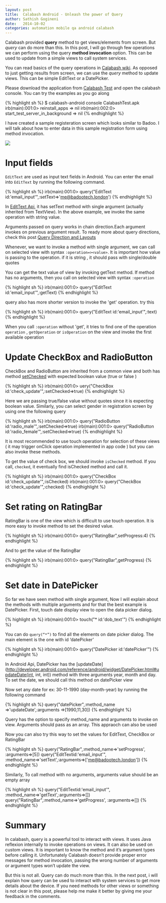 ```yaml
---
layout: post
title:  Calabash Android - Unleash the power of Query
author: Sathish Gogineni
date:   2014-10-02
categories: automation mobile qa android calabash
---
```


Calabash provided **query** method to get views/elements from screen. But *query* can do more than this. In this post, I will go through few  operations we can perform using the query **method invocation** option. This can be used to update from a simple views to call system services.

You can read basics of the query operations in [Calabash wiki](https://github.com/calabash/calabash-android/wiki/05-Query-Syntax). As opposed to just getting results from screen, we can use the *query* method to update views. This can be simple EditText or a DatePicker.

Please download the application from [Calabash Test]({{page.filesdir}}/CalabashTest.apk) and open the calabash console. You can try the examples as you go along

{% highlight sh %}
$ calabash-android console CalabashTest.apk
irb(main):001:0> reinstall_apps
=> nil
irb(main):002:0> start_test_server_in_background
=> nil
{% endhighlight %}

I have created a sample registeration screen which looks similar to Badoo. I will talk about how to enter data in this sample registration form using method invocation.

![]({{page.imgdir}}/registration_screen1.jpg)

# Input fields

`EditText` are used as input text fields in Android. You can enter the email into `EditText` by running the following command.

{% highlight sh %}
irb(main):001:0> query("EditText id:'email_input'",:setText=>'me@badootech.london')
{% endhighlight %}

In [EditText Api](http://developer.android.com/reference/android/widget/EditText.html), it has setText method with single argument (actually inherited from TextView). In the above example, we invoke the same operation with string value.

Arguments passed on query works in chain direction.Each argument invokes on previous argument result. To ready more about query directions, check this post [Query Direction and Layouts](http://krazyrobot.com/2014/04/calabash-android-query-direction-and-layouts/)

Whenever, we want to invoke a method with single argument, we can call on selected view with syntax `:operation=><value>`. It is important how value is passing to the operation. if it is string , it should pass with single/double quotes

You can get the text value of view by invoking getText method. If method has no arguments, then you call on selected view with syntax `:operation`

{% highlight sh %}
irb(main):001:0> query("EditText id:'email_input'",:getText)
{% endhighlight %}

query also has more shorter version to invoke the 'get' operation. try this

{% highlight sh %}
irb(main):001:0> query("EditText id:'email_input'",:text)
{% endhighlight %}

When you call `:operation` without 'get', it tries to find one of the operation `operation` , `getOperation` or `isOperation` on the view and invoke the first available operation

# Update CheckBox and RadioButton

CheckBox and RadioButton are inherited from a common view and both has method [setChecked](http://developer.android.com/reference/android/widget/Checkable.html#setChecked(boolean)) with expected boolean value (true or false )

{% highlight sh %}
irb(main):001:0> uery("CheckBox id:'check_update'",:setChecked=>true)
{% endhighlight %}

Here we are passing true/false value without quotes since it is expecting boolean value. Similarly, you can select gender in registration screen by using one the following query

{% highlight sh %}
irb(main):001:0> query("RadioButton id:'radio_male'",:setChecked=>true)
irb(main):001:0> query("RadioButton id:'radio_female'",:setChecked=>true)
{% endhighlight %}

It is most recommended to use touch operation for selection of these views ( it may trigger onClick operation implemented in app code ) but you can also invoke these methods.

To get the value of check box, we should invoke `isChecked` method. If you call, `checked`, it eventually find isChecked method and call it.

{% highlight sh %}
irb(main):001:0> query("CheckBox id:'check_update'",:isChecked)
irb(main):001:0> query("CheckBox id:'check_update'",:checked)
{% endhighlight %}

# Set rating on RatingBar

RatingBar is one of the view which is difficult to use touch operation. It is more easy to invoke method to set the desired value.

{% highlight sh %}
irb(main):001:0> query("RatingBar",setProgress:4)
{% endhighlight %}

And to get the value of the RatingBar

{% highlight sh %}
irb(main):001:0> query("RatingBar",getProgress)
{% endhighlight %}

# Set date in DatePicker

So far we have seen method with single argument, Now I will explain about the methods with multiple arguments and for that the best example is DatePicker. First, touch date display view to open the data picker dialog.

{% highlight sh %}
irb(main):001:0> touch("* id:'dob_text'")
{% endhighlight %}

You can do `query(“*”)` to find all the elements on date picker dialog. The main element is the one with id ‘datePicker’

{% highlight sh %}
irb(main):001:0> query("DatePicker id:'datePicker'")
{% endhighlight %}

In Android Api, DatePicker has the [updateDate](http://developer.android.com/reference/android/widget/DatePicker.html#updateDate(int, int, int)) method with three arguments year, month and day. To set the date, we should call this method on datePicker view

Now set any date for ex: 30-11-1990 (day-month-year) by running the following command

{% highlight sh %}
query("datePicker",:method_name =>'updateDate',:arguments =>[1990,11,30])
{% endhighlight %}

Query has the option to specify method_name and arguments to invoke on view. Arguments should pass as an array. This appraoch can also be used

Now you can also try this way to set the values for EditText, CheckBox or RatingBar

{% highlight sh %}
query("RatingBar",:method_name=>'setProgress', :arguments=>[5])
query("EditTextid:'email_input'",
          :method_name=>'setText',:arguments=>['me@badootech.london'])
{% endhighlight %}

Similarly, To call method with no arguments, arguments value should be an empty array

{% highlight sh %}
query("EditTextid:'email_input'", :method_name=>'getText',:arguments=>[])
query("RatingBar",:method_name=>'getProgress', :arguments=>[])
{% endhighlight %}

# Summary

In calabash, query is a powerful tool to interact with views. It uses Java reflexion internally to invoke operations on views. It can also be used on custom views. It is important to know the method and it’s argument types before calling it. Unfortunately Calabash doesn’t provide proper error messages for method invocation, passing the wrong number of arguments or argument types won’t update the view.

But this is not all. Query can do much more than this. In the next post, i will explain how query can be used to interact with system services to get more details about the device. If you need methods for other views or something is not clear in this post, please help me make it better by giving me your feedback in the comments.